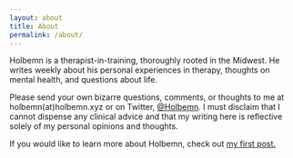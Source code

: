 ```yaml
---
layout: about
title: About
permalink: /about/
---
```


Holbemn is a therapist-in-training, thoroughly rooted in the Midwest. He writes weekly about his personal experiences in therapy, thoughts on mental health, and questions about life.

Please send your own bizarre questions, comments, or thoughts to me at holbemn(at)holbemn.xyz or on Twitter, <a href="https://twitter.com/Holbemn" target="Holbemn Twitter">@Holbemn</a>. I must disclaim that I cannot dispense any clinical advice and that my writing here is reflective solely of my personal opinions and thoughts.

If you would like to learn more about Holbemn, check out <a href="{{baseurl}}/Who's_Holbemn/" target="blank"> my first post.
</a>
